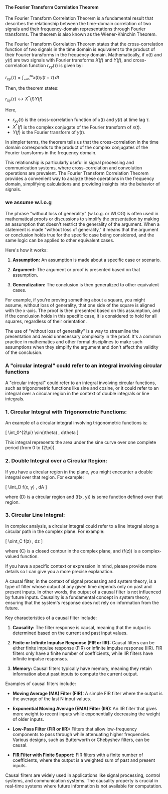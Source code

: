 
#### The Fourier Transform Correlation Theorem 

The Fourier Transform Correlation Theorem is a fundamental result that describes the relationship between the time-domain correlation of two signals and their frequency-domain representations through Fourier transforms. The theorem is also known as the Wiener-Khinchin Theorem.

The Fourier Transform Correlation Theorem states that the cross-correlation function of two signals in the time domain is equivalent to the product of their Fourier transforms in the frequency domain. Mathematically, if $x(t)$ and $y(t)$ are two signals with Fourier transforms $X(f)$ and $Y(f)$, and cross-correlation function $r_{xy}(\tau)$ is given by:

$r_{xy}(\tau) = \int_{-\infty}^{\infty} x(t)y(t+\tau) \,dt$

Then, the theorem states:

$r_{xy}(\tau) \longleftrightarrow X^*(f)Y(f)$

Here,
- $r_{xy}(\tau)$ is the cross-correlation function of $x(t)$ and $y(t)$ at time lag $\tau$.
- $X^*(f)$ is the complex conjugate of the Fourier transform of $x(t)$.
- $Y(f)$ is the Fourier transform of $y(t)$.

In simpler terms, the theorem tells us that the cross-correlation in the time domain corresponds to the product of the complex conjugates of the Fourier transforms in the frequency domain.

This relationship is particularly useful in signal processing and communication systems, where cross-correlation and convolution operations are prevalent. The Fourier Transform Correlation Theorem provides a convenient way to analyze these operations in the frequency domain, simplifying calculations and providing insights into the behavior of signals.

### we assume w.l.o.g

The phrase "without loss of generality" (w.l.o.g. or WLOG) is often used in mathematical proofs or discussions to simplify the presentation by making an assumption that doesn't restrict the generality of the argument. When a statement is made "without loss of generality," it means that the argument or conclusion holds true for the specific case being considered, and the same logic can be applied to other equivalent cases.

Here's how it works:

1. **Assumption:** An assumption is made about a specific case or scenario.

2. **Argument:** The argument or proof is presented based on that assumption.

3. **Generalization:** The conclusion is then generalized to other equivalent cases.

For example, if you're proving something about a square, you might assume, without loss of generality, that one side of the square is aligned with the x-axis. The proof is then presented based on this assumption, and if the conclusion holds in this specific case, it is considered to hold for all squares, regardless of their orientation.

The use of "without loss of generality" is a way to streamline the presentation and avoid unnecessary complexity in the proof. It's a common practice in mathematics and other formal disciplines to make such assumptions when they simplify the argument and don't affect the validity of the conclusion.

### A "circular integral" could refer to an integral involving circular functions

A "circular integral" could refer to an integral involving circular functions, such as trigonometric functions like sine and cosine, or it could refer to an integral over a circular region in the context of double integrals or line integrals.

### 1. Circular Integral with Trigonometric Functions:

An example of a circular integral involving trigonometric functions is:

\[ \int_0^{2\pi} \sin(\theta) \, d\theta \]

This integral represents the area under the sine curve over one complete period (from 0 to \(2\pi\)).

### 2. Double Integral over a Circular Region:

If you have a circular region in the plane, you might encounter a double integral over that region. For example:

\[ \iint_D f(x, y) \, dA \]

where \(D\) is a circular region and \(f(x, y)\) is some function defined over that region.

### 3. Circular Line Integral:

In complex analysis, a circular integral could refer to a line integral along a circular path in the complex plane. For example:

\[ \oint_C f(z) \, dz \]

where \(C\) is a closed contour in the complex plane, and \(f(z)\) is a complex-valued function.

If you have a specific context or expression in mind, please provide more details so I can give you a more precise explanation.

A causal filter, in the context of signal processing and system theory, is a type of filter whose output at any given time depends only on past and present inputs. In other words, the output of a causal filter is not influenced by future inputs. Causality is a fundamental concept in system theory, ensuring that the system's response does not rely on information from the future.

Key characteristics of a causal filter include:

1. **Causality:** The filter response is causal, meaning that the output is determined based on the current and past input values.

2. **Finite or Infinite Impulse Response (FIR or IIR):** Causal filters can be either finite impulse response (FIR) or infinite impulse response (IIR). FIR filters only have a finite number of coefficients, while IIR filters have infinite impulse responses.

3. **Memory:** Causal filters typically have memory, meaning they retain information about past inputs to compute the current output.

Examples of causal filters include:

- **Moving Average (MA) Filter (FIR):** A simple FIR filter where the output is the average of the last N input values.

- **Exponential Moving Average (EMA) Filter (IIR):** An IIR filter that gives more weight to recent inputs while exponentially decreasing the weight of older inputs.

- **Low-Pass Filter (FIR or IIR):** Filters that allow low-frequency components to pass through while attenuating higher frequencies. Various designs, such as Butterworth or Chebyshev filters, can be causal.

- **FIR Filter with Finite Support:** FIR filters with a finite number of coefficients, where the output is a weighted sum of past and present inputs.

Causal filters are widely used in applications like signal processing, control systems, and communication systems. The causality property is crucial in real-time systems where future information is not available for computation.
